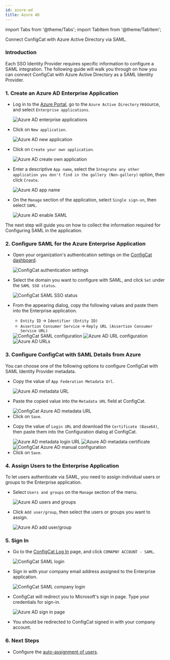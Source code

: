 ```yaml
---
id: azure-ad
title: Azure AD
---
```


import Tabs from '@theme/Tabs';
import TabItem from '@theme/TabItem';

Connect ConfigCat with Azure Active Directory via SAML.

### Introduction
Each SSO Identity Provider requires specific information to configure a SAML integration. The following guide will walk you through on how you can connect ConfigCat with Azure Active Directory as a SAML Identity Provider.

### 1. Create an Azure AD Enterprise Application

- Log in to the <a href="https://portal.azure.com/" target="_blank">Azure Portal</a>, go to the `Azure Active Directory` resource, and select `Enterprise applications`.

  <img class="saml-tutorial-img" src="/docs/assets/saml/azure-ad/eapplications.png" alt="Azure AD enterprise applications"/>

- Click on `New application`.

  <img class="saml-tutorial-img" src="/docs/assets/saml/azure-ad/new_app.png" alt="Azure AD new application"/>

- Click on `Create your own application`.

  <img class="saml-tutorial-img" src="/docs/assets/saml/azure-ad/create_app.png" alt="Azure AD create own application"/>

- Enter a descriptive `App name`, select the `Integrate any other application you don't find in the gallery (Non-gallery)` option, then click `Create`.

  <img class="saml-tutorial-img" src="/docs/assets/saml/azure-ad/app_name.png" alt="Azure AD app name"/>

- On the `Manage` section of the application, select `Single sign-on`, then select `SAML`.

  <img class="saml-tutorial-img" src="/docs/assets/saml/azure-ad/enable_saml.png" alt="Azure AD enable SAML"/>

The next step will guide you on how to collect the information required for Configuring SAML in the application.

### 2. Configure SAML for the Azure Enterprise Application
- Open your organization's authentication settings on the <a href="https://app.configcat.com/organization/authentication" target="_blank">ConfigCat dashboard</a>.

  <img class="saml-tutorial-img" src="/docs/assets/saml/dashboard/authentication.png" alt="ConfigCat authentication settings"/>

- Select the domain you want to configure with SAML, and click `Set` under the `SAML SSO status`.

  <img class="saml-tutorial-img" src="/docs/assets/saml/dashboard/domains.png" alt="ConfigCat SAML SSO status" />

- From the appearing dialog, copy the following values and paste them into the Enterprise application.
    - `Entity ID` -> `Identifier (Entity ID)`
    - `Assertion Consumer Service` -> `Reply URL (Assertion Consumer Service URL)`

    <img class="saml-tutorial-img" src="/docs/assets/saml/dashboard/saml_config.png" alt="ConfigCat SAML configuration" />

    <img class="saml-tutorial-img" src="/docs/assets/saml/azure-ad/saml_urls.png" alt="Azure AD URL configuration" />

    <img class="saml-tutorial-img" src="/docs/assets/saml/azure-ad/ad_urls.png" alt="Azure AD URLs" />

### 3. Configure ConfigCat with SAML Details from Azure

You can choose one of the following options to configure ConfigCat with SAML Identity Provider metadata.

<Tabs>
  <TabItem value="metadataUrl" label="Metadata URL" default>
    <ul>
      <li>
        <p>Copy the value of <code>App Federation Metadata Url</code>.</p>
        <img class="saml-tutorial-img" src="/docs/assets/saml/azure-ad/metadata_url.png" alt="Azure AD metadata URL" />
      </li>
      <li>
        <p>Paste the copied value into the <code>Metadata URL</code> field at ConfigCat.</p>
        <img class="saml-tutorial-img" src="/docs/assets/saml/azure-ad/cc_metadata.png" alt="ConfigCat Azure AD metadata URL" />
      </li>
      <li>
        Click on <code>Save</code>.
      </li>
    </ul>
  </TabItem>
  <TabItem value="manual" label="Manual Configuration">
    <ul>
      <li>
        <p>Copy the value of <code>Login URL</code> and download the <code>Certificate (Base64)</code>, then paste them into the Configuration dialog at ConfigCat.</p>
        <img class="saml-tutorial-img" src="/docs/assets/saml/azure-ad/metadata_logon.png" alt="Azure AD metadata login URL" />
        <img class="saml-tutorial-img" src="/docs/assets/saml/azure-ad/metadata_cert.png" alt="Azure AD metadata certificate"/>
        <img class="saml-tutorial-img" src="/docs/assets/saml/azure-ad/cc_manual.png" alt="ConfigCat Azure AD manual configuration"/>
      </li>
      <li>
        Click on <code>Save</code>.
      </li>
    </ul>
  </TabItem>
</Tabs>

### 4. Assign Users to the Enterprise Application

To let users authenticate via SAML, you need to assign individual users or groups to the Enterprise application.

- Select `Users and groups` on the `Manage` section of the menu.

  <img class="saml-tutorial-img" src="/docs/assets/saml/azure-ad/users_groups.png" alt="Azure AD users and groups" />

- Click `Add user/group`, then select the users or groups you want to assign.

  <img class="saml-tutorial-img" src="/docs/assets/saml/azure-ad/add_users.png" alt="Azure AD add user/group" />

### 5. Sign In
- Go to the <a href="https://app.configcat.com/login" target="_blank">ConfigCat Log In</a> page, and click `COMAPNY ACCOUNT - SAML`.
  
  <img class="saml-tutorial-img" src="/docs/assets/saml/dashboard/saml_login.png" alt="ConfigCat SAML login"  />

- Sign in with your company email address assigned to the Enterprise application.

  <img class="saml-tutorial-img" src="/docs/assets/saml/dashboard/company_email.png" alt="ConfigCat SAML company login"  />

- ConfigCat will redirect you to Microsoft's sign in page. Type your credentials for sign-in.

  <img class="saml-tutorial-img" src="/docs/assets/saml/azure-ad/login.png" alt="Azure AD sign in page" />

- You should be redirected to ConfigCat signed in with your company account.

### 6. Next Steps

- Configure the [auto-assignment of users](/docs/advanced/team-management/auto-assign-users).
